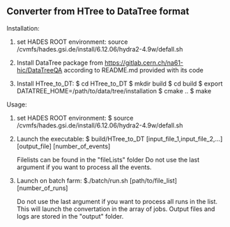 ## Converter from HTree to DataTree format

Installation:

1. set HADES ROOT environment:
	source /cvmfs/hades.gsi.de/install/6.12.06/hydra2-4.9w/defall.sh

2. Install DataTree package from https://gitlab.cern.ch/na61-hic/DataTreeQA according to README.md provided with its code

3. Install HTree_to_DT:
	$ cd HTree_to_DT
	$ mkdir build
	$ cd build
	$ export DATATREE_HOME=/path/to/data/tree/installation
	$ cmake ..
	$ make
	
Usage:

1. set HADES ROOT environment:
	$ source /cvmfs/hades.gsi.de/install/6.12.06/hydra2-4.9w/defall.sh

2. Launch the executable:
	$ build/HTree_to_DT [input_file_1,input_file_2,...] [output_file] [number_of_events]
	
	Filelists can be found in the "fileLists" folder
	Do not use the last argument if you want to process all the events.

3. Launch on batch farm:
	$./batch/run.sh [path/to/file_list] [number_of_runs]
	
	Do not use the last argument if you want to process all runs in the list.
	This will launch the convertation in the array of jobs. 
	Output files and logs are stored in the "output" folder.
	
	
